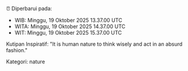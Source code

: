 ⏰ Diperbarui pada:
- WIB: Minggu, 19 Oktober 2025 13.37.00 UTC
- WITA: Minggu, 19 Oktober 2025 14.37.00 UTC
- WIT: Minggu, 19 Oktober 2025 15.37.00 UTC

Kutipan Inspiratif:
"It is human nature to think wisely and act in an absurd fashion."


Kategori: nature


